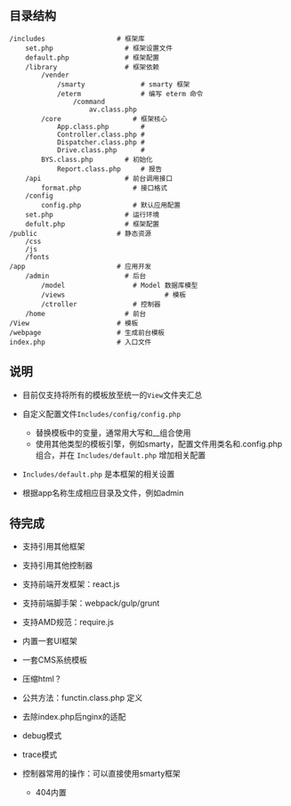 ## 目录结构

```
/includes                  # 框架库
	set.php                  # 框架设置文件 
	default.php              # 框架配置
	/library                 # 框架依赖  
		/vender  
			/smarty              # smarty 框架
			/eterm               # 编写 eterm 命令
				/command
					av.class.php   
		/core                  # 框架核心
			App.class.php        #  
			Controller.class.php #
			Dispatcher.class.php #
			Drive.class.php      # 
	    BYS.class.php        # 初始化
			Report.class.php     # 报告
	/api                     # 前台调用接口
		format.php             # 接口格式
	/config
		config.php             # 默认应用配置
	set.php                  # 运行环境
	defult.php               # 框架配置
/public                    # 静态资源
	/css
	/js
	/fonts
/app                       # 应用开发
	/admin                   # 后台
		/model                 # Model 数据库模型
		/views					       # 模板
		/ctroller              # 控制器
	/home                    # 前台
/View                      # 模板
/webpage                   # 生成前台模板
index.php                  # 入口文件
```

## 说明

* 目前仅支持将所有的模板放至统一的`View`文件夹汇总
* 自定义配置文件`Includes/config/config.php`

	* 替换模板中的变量，通常用大写和__组合使用
	* 使用其他类型的模板引擎，例如smarty，配置文件用类名和.config.php组合，并在 `Includes/default.php` 增加相关配置

* `Includes/default.php` 是本框架的相关设置
* 根据app名称生成相应目录及文件，例如admin

## 待完成

* 支持引用其他框架
* 支持引用其他控制器

* 支持前端开发框架：react.js
* 支持前端脚手架：webpack/gulp/grunt
* 支持AMD规范：require.js

* 内置一套UI框架
* 一套CMS系统模板
* 压缩html？
* 公共方法：functin.class.php 定义
* 去除index.php后nginx的适配
* debug模式
* trace模式
* 控制器常用的操作：可以直接使用smarty框架
	* 404内置
